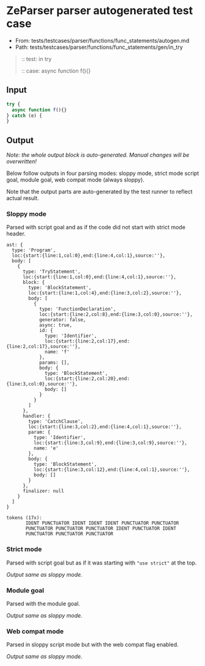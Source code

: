 # ZeParser parser autogenerated test case

- From: tests/testcases/parser/functions/func_statements/autogen.md
- Path: tests/testcases/parser/functions/func_statements/gen/in_try

> :: test: in try
>
> :: case: async function f(){}

## Input


`````js
try {
  async function f(){}
} catch (e) {
}
`````

## Output

_Note: the whole output block is auto-generated. Manual changes will be overwritten!_

Below follow outputs in four parsing modes: sloppy mode, strict mode script goal, module goal, web compat mode (always sloppy).

Note that the output parts are auto-generated by the test runner to reflect actual result.

### Sloppy mode

Parsed with script goal and as if the code did not start with strict mode header.

`````
ast: {
  type: 'Program',
  loc:{start:{line:1,col:0},end:{line:4,col:1},source:''},
  body: [
    {
      type: 'TryStatement',
      loc:{start:{line:1,col:0},end:{line:4,col:1},source:''},
      block: {
        type: 'BlockStatement',
        loc:{start:{line:1,col:4},end:{line:3,col:2},source:''},
        body: [
          {
            type: 'FunctionDeclaration',
            loc:{start:{line:2,col:8},end:{line:3,col:0},source:''},
            generator: false,
            async: true,
            id: {
              type: 'Identifier',
              loc:{start:{line:2,col:17},end:{line:2,col:17},source:''},
              name: 'f'
            },
            params: [],
            body: {
              type: 'BlockStatement',
              loc:{start:{line:2,col:20},end:{line:3,col:0},source:''},
              body: []
            }
          }
        ]
      },
      handler: {
        type: 'CatchClause',
        loc:{start:{line:3,col:2},end:{line:4,col:1},source:''},
        param: {
          type: 'Identifier',
          loc:{start:{line:3,col:9},end:{line:3,col:9},source:''},
          name: 'e'
        },
        body: {
          type: 'BlockStatement',
          loc:{start:{line:3,col:12},end:{line:4,col:1},source:''},
          body: []
        }
      },
      finalizer: null
    }
  ]
}

tokens (17x):
       IDENT PUNCTUATOR IDENT IDENT IDENT PUNCTUATOR PUNCTUATOR
       PUNCTUATOR PUNCTUATOR PUNCTUATOR IDENT PUNCTUATOR IDENT
       PUNCTUATOR PUNCTUATOR PUNCTUATOR
`````

### Strict mode

Parsed with script goal but as if it was starting with `"use strict"` at the top.

_Output same as sloppy mode._

### Module goal

Parsed with the module goal.

_Output same as sloppy mode._

### Web compat mode

Parsed in sloppy script mode but with the web compat flag enabled.

_Output same as sloppy mode._
